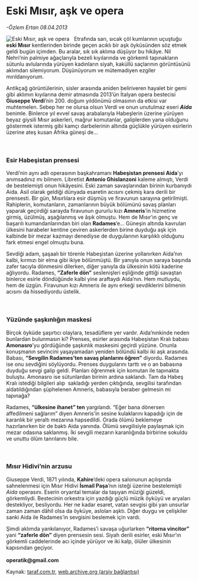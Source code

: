 # Eski Mısır, aşk ve opera

*-Özlem Ertan 08.04.2013*

<div class="yazi"><img align="left" alt="Eski Mısır, aşk ve opera" border="0" src="http://www.taraf.com.tr/fotoraflar/makaleler/eski-misir-ask-ve-opera_1646_orijinal.jpg" style="border-right-width:10px; border-color:#FFFFFF"/><p>Etrafında sarı, sıcak çöl kumlarının uçuştuğu <b>eski Mısır</b> kentlerinden birinde geçen acıklı bir aşk öyküsünden söz etmek geldi bugün içimden. Bu aralar, sık sık aklıma düşüyor bu hikâye. Nil Nehri’nin palmiye ağaçlarıyla bezeli kıyılarında ve görkemli tapınakların sütunlu avlularında yürüyen kadınların siyah, kaküllü saçlarının görüntüsünü aklımdan silemiyorum. Düşünüyorum ve mütemadiyen ezgiler mırıldanıyorum. </p>
<p>Antikçağ görüntülerinin, sisler arasında aniden beliriveren hayalet bir gemi gibi aklımın kıyılarına demir atmasında 2013’ün İtalyan opera bestecisi <b>Giuseppe Verdi</b>’nin 200. doğum yıldönümü olmasının da etkisi var muhtemelen. Sebep her ne olursa olsun Verdi ve onun unutulmaz eseri <b><i>Aida </i></b>benimle. Binlerce yıl evvel savaş arabalarıyla Habeşlerin üzerine yürüyen beyaz giysili Mısır askerleri, mağrur komutanlar, galiplerden yana olduğunu göstermek istermiş gibi kamçı darbelerinin altında güçlükle yürüyen esirlerin üzerine ateş kusan Afrika güneşi de...<br/><br/><br/></p>
<h3>Esir Habeşistan prensesi</h3>
<p>Verdi’nin aynı adlı operasının başkahramanı <b>Habeşistan prensesi Aida</b>’yı anımsadınız mı bilmem. Libretist <b>Antonio Ghislanzoni</b> kaleme almıştı, Verdi de bestelemişti onun hikâyesini. Eski zaman savaşlarından birinin kurbanıydı Aida. Asil olarak geldiği dünyada esaretin acısını çekmiş kara derili bir prensesti. Bir gün, Mısırlılara esir düşmüş ve firavunun sarayına getirilmişti. Rahiplerin, komutanların, zamanlarının büyük bölümünü savaş planları yaparak geçirdiği sarayda firavunun gururlu kızı <b>Amneris</b>’in hizmetine girmiş, üzülmüş, aşağılanmış ve âşık olmuştu. Hem de Mısır’ın genç ve başarılı kumandanlarından biri olan <b>Radames</b>’e... Güneşin altında kavrulan ülkesini harabeler kentine çeviren askerlerden birine duyduğu aşk için kalbinde bir mezar kazmayı denediyse de duygularının karşılıklı olduğunu fark etmesi engel olmuştu buna. </p>
<p>Sevdiği adam, şaşaalı bir törenle Habeşistan üzerine yollanırken Aida’nın kalbi, kırmızı bir elma gibi ikiye bölünmüştü. Bir yanıyla onun saraya başında zafer tacıyla dönmesini dilerken, diğer yanıyla da ülkesinin kötü kaderine ağlıyordu. Radames, <b>“Zaferle dön”</b> seslenişleri eşliğinde gittiği savaştan binlerce esirle döndüğünde kalbi yine araftaydı Aida’nın. Hem mutluydu, hem de üzgün. Firavunun kızı Amneris ile aynı erkeği sevdiklerini bilmenin acısını da hissediyordu üstelik.<br/><br/><br/></p>
<h3>Yüzünde şaşkınlığın maskesi</h3>
<p>Birçok öyküde şaşırtıcı olaylara, tesadüflere yer vardır. Aida’nınkinde neden bunlardan bulunmasın ki? Prenses, esirler arasında Habeşistan Kralı babası <b>Amonasro</b>’yu gördüğünde şaşkınlık maskesini geçirdi yüzüne. Onunla konuşmanın sevincini yaşayamadan yeniden bölündü kalbi iki aşk arasında. Babası, <b>“Sevgilin Radames’ten savaş planlarını öğren”</b> diyordu. Radames ise onu sevdiğini söylüyordu. Prenses duygularını tarttı ve o an babasına duyduğu sevgi galip geldi. Planları öğrenmek için komutan ile tapınakta buluştu. Amonasro ise sütunlardan birinin ardına saklandı. Tam da Habeş Kralı istediği bilgileri alıp  sakladığı yerden çıktığında, sevgilisi tarafından aldatıldığından şüphelenen Amneris, babasıyla beraber gelmesin mi tapınağa? </p>
<p>Radames, <b>“ülkesine ihanet” ten</b> yargılandı. “Eğer bana dönersen affedilmeni sağlarım” diyen Amneris’in sesine kulaklarını kapadığı için de karanlık bir yeraltı mezarına hapsedildi. Orada ölümü beklemeye hazırlanırken bir de baktı Aida yanında. Ölümü sevgilisiyle paylaşmak için mezar odasına saklanmış. İki sevgili mezarın karanlığında birbirine sokuldu ve unuttu ölüm tanrılarını bile.<br/><br/><br/></p>
<h3>Mısır Hidivi’nin arzusu</h3>
<p>Giuseppe Verdi, 1871 yılında, <b>Kahire</b>’deki opera salonunun açılışında sahnelenmesi için Mısır Hidivi <b>İsmail Paşa</b>’nın isteği üzerine bestelemişti <i>Aida </i>operasını. Eserin oryantal temalar da taşıyan müziği güzeldi, görkemliydi. Bestecinin orkestra için yazdığı güçlü müzik öyküyü ve aryaları destekliyor, besliyordu. Her ne kadar esaret, vatan sevgisi gibi yan unsurlar zaman zaman dâhil olsa da öyküye, aslolan aşktı. Diğer duygu ve çelişkiler sanki Aida ile Radames’in sevgisini beslemek için vardı. </p>
<p>Şimdi aklımda yankılanıyor, Radames’i savaşa uğurlarken <b>“ritorna vincitor”</b> yani <b>“zaferle dön”</b> diyen prensesin sesi. Siyah derili esirler, eski Mısır’ın görkemli caddelerinde acı içinde yürüyor ve iki kalp, ölüler ülkesinin kapısından geçiyor.<br/><br/><b>operatik@gmail.com</b></p>
</div>

Kaynak: [taraf.com.tr](http://www.taraf.com.tr/ozlem-ertan/makale-eski-misir-ask-ve-opera.htm), [web.archive.org (arşiv bağlantısı)](http://web.archive.org/web/20131107093449/http://www.taraf.com.tr/ozlem-ertan/makale-eski-misir-ask-ve-opera.htm)
